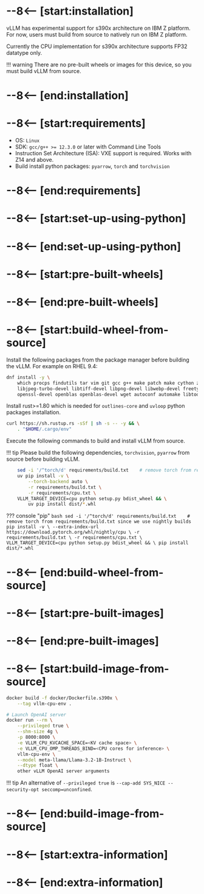 # --8<-- [start:installation]

vLLM has experimental support for s390x architecture on IBM Z platform. For now, users must build from source to natively run on IBM Z platform.

Currently the CPU implementation for s390x architecture supports FP32 datatype only.

!!! warning
    There are no pre-built wheels or images for this device, so you must build vLLM from source.

# --8<-- [end:installation]
# --8<-- [start:requirements]

- OS: `Linux`
- SDK: `gcc/g++ >= 12.3.0` or later with Command Line Tools
- Instruction Set Architecture (ISA): VXE support is required. Works with Z14 and above.
- Build install python packages: `pyarrow`, `torch` and `torchvision`

# --8<-- [end:requirements]
# --8<-- [start:set-up-using-python]

# --8<-- [end:set-up-using-python]
# --8<-- [start:pre-built-wheels]

# --8<-- [end:pre-built-wheels]
# --8<-- [start:build-wheel-from-source]

Install the following packages from the package manager before building the vLLM. For example on RHEL 9.4:

```bash
dnf install -y \
    which procps findutils tar vim git gcc g++ make patch make cython zlib-devel \
    libjpeg-turbo-devel libtiff-devel libpng-devel libwebp-devel freetype-devel harfbuzz-devel \
    openssl-devel openblas openblas-devel wget autoconf automake libtool cmake numactl-devel
```

Install rust>=1.80 which is needed for `outlines-core` and `uvloop` python packages installation.

```bash
curl https://sh.rustup.rs -sSf | sh -s -- -y && \
    . "$HOME/.cargo/env"
```

Execute the following commands to build and install vLLM from source.

!!! tip
    Please build the following dependencies, `torchvision`, `pyarrow` from source before building vLLM.

```bash
    sed -i '/^torch/d' requirements/build.txt    # remove torch from requirements/build.txt since we use nightly builds
    uv pip install -v \
        --torch-backend auto \
        -r requirements/build.txt \
        -r requirements/cpu.txt \
    VLLM_TARGET_DEVICE=cpu python setup.py bdist_wheel && \
        uv pip install dist/*.whl
```

??? console "pip"
    ```bash
        sed -i '/^torch/d' requirements/build.txt    # remove torch from requirements/build.txt since we use nightly builds
        pip install -v \
            --extra-index-url https://download.pytorch.org/whl/nightly/cpu \
            -r requirements/build.txt \
            -r requirements/cpu.txt \
        VLLM_TARGET_DEVICE=cpu python setup.py bdist_wheel && \
            pip install dist/*.whl
    ```

# --8<-- [end:build-wheel-from-source]
# --8<-- [start:pre-built-images]

# --8<-- [end:pre-built-images]
# --8<-- [start:build-image-from-source]

```bash
docker build -f docker/Dockerfile.s390x \
    --tag vllm-cpu-env .

# Launch OpenAI server
docker run --rm \
    --privileged true \
    --shm-size 4g \
    -p 8000:8000 \
    -e VLLM_CPU_KVCACHE_SPACE=<KV cache space> \
    -e VLLM_CPU_OMP_THREADS_BIND=<CPU cores for inference> \
    vllm-cpu-env \
    --model meta-llama/Llama-3.2-1B-Instruct \
    --dtype float \
    other vLLM OpenAI server arguments
```

!!! tip
    An alternative of `--privileged true` is `--cap-add SYS_NICE --security-opt seccomp=unconfined`.

# --8<-- [end:build-image-from-source]
# --8<-- [start:extra-information]
# --8<-- [end:extra-information]
